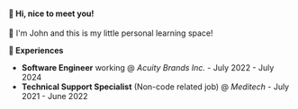 #### 👋 Hi, nice to meet you!

🧠 I'm John and this is my little personal learning space!

**💼 Experiences**
- **Software Engineer** working @ *Acuity Brands Inc.* - July 2022 - July 2024
- **Technical Support Specialist** (Non-code related job) @ *Meditech* - July 2021 - June 2022



